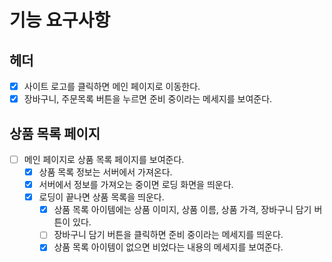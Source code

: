 # 기능 요구사항

## 헤더

- [x] 사이트 로고를 클릭하면 메인 페이지로 이동한다.
- [x] 장바구니, 주문목록 버튼을 누르면 준비 중이라는 메세지를 보여준다.

## 상품 목록 페이지

- [ ] 메인 페이지로 상품 목록 페이지를 보여준다.
  - [x] 상품 목록 정보는 서버에서 가져온다.
  - [x] 서버에서 정보를 가져오는 중이면 로딩 화면을 띄운다.
  - [x] 로딩이 끝나면 상품 목록을 띄운다.
    - [x] 상품 목록 아이템에는 상품 이미지, 상품 이름, 상품 가격, 장바구니 담기 버튼이 있다.
    - [ ] 장바구니 담기 버튼을 클릭하면 준비 중이라는 메세지를 띄운다.
    - [x] 상품 목록 아이템이 없으면 비었다는 내용의 메세지를 보여준다.
